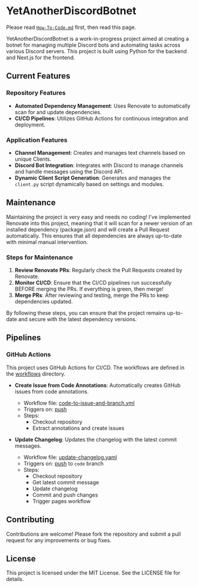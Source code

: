 # YetAnotherDiscordBotnet

Please read [`How-To-Code.md`](./How-To-Code.md) first, then read this page.

YetAnotherDiscordBotnet is a work-in-progress project aimed at creating a botnet for managing multiple Discord bots and automating tasks across various Discord servers. This project is built using Python for the backend and Next.js for the frontend.

## Current Features

### Repository Features
- **Automated Dependency Management**: Uses Renovate to automatically scan for and update dependencies.
- **CI/CD Pipelines**: Utilizes GitHub Actions for continuous integration and deployment.

### Application Features
- **Channel Management**: Creates and manages text channels based on unique Clients.
- **Discord Bot Integration**: Integrates with Discord to manage channels and handle messages using the Discord API.
- **Dynamic Client Script Generation**: Generates and manages the `client.py` script dynamically based on settings and modules.

## Maintenance

Maintaining the project is very easy and needs no coding! I've implemented Renovate into this project, meaning that it will scan for a newer version of an installed dependency (package.json) and will create a Pull Request automatically. This ensures that all dependencies are always up-to-date with minimal manual intervention.

### Steps for Maintenance
1. **Review Renovate PRs**: Regularly check the Pull Requests created by Renovate.
2. **Monitor CI/CD**: Ensure that the CI/CD pipelines run successfully BEFORE merging the PRs. If everything is green, then merge!
3. **Merge PRs**: After reviewing and testing, merge the PRs to keep dependencies updated.

By following these steps, you can ensure that the project remains up-to-date and secure with the latest dependency versions.

## Pipelines

### GitHub Actions

This project uses GitHub Actions for CI/CD. The workflows are defined in the [workflows](http://_vscodecontentref_/4) directory.

- **Create Issue from Code Annotations**: Automatically creates GitHub issues from code annotations.
    - Workflow file: [code-to-issue-and-branch.yml](http://_vscodecontentref_/5)
    - Triggers on: [push](http://_vscodecontentref_/6)
    - Steps:
        - Checkout repository
        - Extract annotations and create issues

- **Update Changelog**: Updates the changelog with the latest commit messages.
    - Workflow file: [update-changelog.yaml](http://_vscodecontentref_/7)
    - Triggers on: [push](http://_vscodecontentref_/8) to `code` branch
    - Steps:
        - Checkout repository
        - Get latest commit message
        - Update changelog
        - Commit and push changes
        - Trigger pages workflow

## Contributing

Contributions are welcome! Please fork the repository and submit a pull request for any improvements or bug fixes.

## License

This project is licensed under the MIT License. See the LICENSE file for details.
